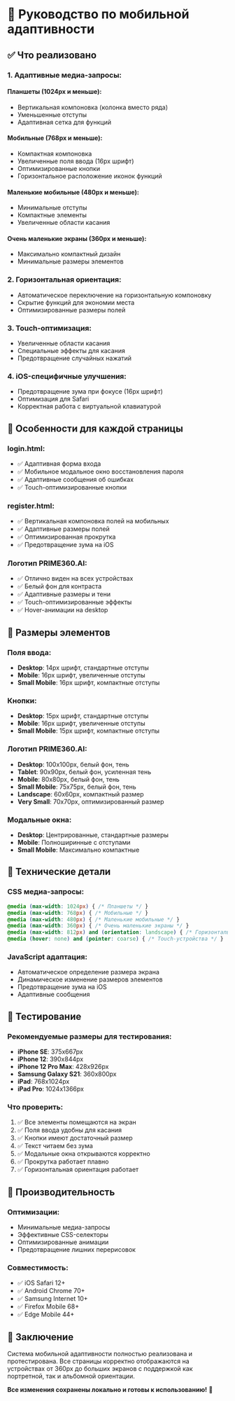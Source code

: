 # 📱 Руководство по мобильной адаптивности

## ✅ Что реализовано

### **1. Адаптивные медиа-запросы:**

#### **Планшеты (1024px и меньше):**
- Вертикальная компоновка (колонка вместо ряда)
- Уменьшенные отступы
- Адаптивная сетка для функций

#### **Мобильные (768px и меньше):**
- Компактная компоновка
- Увеличенные поля ввода (16px шрифт)
- Оптимизированные кнопки
- Горизонтальное расположение иконок функций

#### **Маленькие мобильные (480px и меньше):**
- Минимальные отступы
- Компактные элементы
- Увеличенные области касания

#### **Очень маленькие экраны (360px и меньше):**
- Максимально компактный дизайн
- Минимальные размеры элементов

### **2. Горизонтальная ориентация:**
- Автоматическое переключение на горизонтальную компоновку
- Скрытие функций для экономии места
- Оптимизированные размеры полей

### **3. Touch-оптимизация:**
- Увеличенные области касания
- Специальные эффекты для касания
- Предотвращение случайных нажатий

### **4. iOS-специфичные улучшения:**
- Предотвращение зума при фокусе (16px шрифт)
- Оптимизация для Safari
- Корректная работа с виртуальной клавиатурой

## 🎯 Особенности для каждой страницы

### **login.html:**
- ✅ Адаптивная форма входа
- ✅ Мобильное модальное окно восстановления пароля
- ✅ Адаптивные сообщения об ошибках
- ✅ Touch-оптимизированные кнопки

### **register.html:**
- ✅ Вертикальная компоновка полей на мобильных
- ✅ Адаптивные размеры полей
- ✅ Оптимизированная прокрутка
- ✅ Предотвращение зума на iOS

### **Логотип PRIME360.AI:**
- ✅ Отлично виден на всех устройствах
- ✅ Белый фон для контраста
- ✅ Адаптивные размеры и тени
- ✅ Touch-оптимизированные эффекты
- ✅ Hover-анимации на desktop

## 📐 Размеры элементов

### **Поля ввода:**
- **Desktop**: 14px шрифт, стандартные отступы
- **Mobile**: 16px шрифт, увеличенные отступы
- **Small Mobile**: 16px шрифт, компактные отступы

### **Кнопки:**
- **Desktop**: 15px шрифт, стандартные отступы
- **Mobile**: 16px шрифт, увеличенные отступы
- **Small Mobile**: 15px шрифт, компактные отступы

### **Логотип PRIME360.AI:**
- **Desktop**: 100x100px, белый фон, тень
- **Tablet**: 90x90px, белый фон, усиленная тень
- **Mobile**: 80x80px, белый фон, тень
- **Small Mobile**: 75x75px, белый фон, тень
- **Landscape**: 60x60px, компактный размер
- **Very Small**: 70x70px, оптимизированный размер

### **Модальные окна:**
- **Desktop**: Центрированные, стандартные размеры
- **Mobile**: Полноширинные с отступами
- **Small Mobile**: Максимально компактные

## 🔧 Технические детали

### **CSS медиа-запросы:**
```css
@media (max-width: 1024px) { /* Планшеты */ }
@media (max-width: 768px) { /* Мобильные */ }
@media (max-width: 480px) { /* Маленькие мобильные */ }
@media (max-width: 360px) { /* Очень маленькие экраны */ }
@media (max-width: 812px) and (orientation: landscape) { /* Горизонтальная ориентация */ }
@media (hover: none) and (pointer: coarse) { /* Touch-устройства */ }
```

### **JavaScript адаптация:**
- Автоматическое определение размера экрана
- Динамическое изменение размеров элементов
- Предотвращение зума на iOS
- Адаптивные сообщения

## 🧪 Тестирование

### **Рекомендуемые размеры для тестирования:**
- **iPhone SE**: 375x667px
- **iPhone 12**: 390x844px
- **iPhone 12 Pro Max**: 428x926px
- **Samsung Galaxy S21**: 360x800px
- **iPad**: 768x1024px
- **iPad Pro**: 1024x1366px

### **Что проверить:**
1. ✅ Все элементы помещаются на экран
2. ✅ Поля ввода удобны для касания
3. ✅ Кнопки имеют достаточный размер
4. ✅ Текст читаем без зума
5. ✅ Модальные окна открываются корректно
6. ✅ Прокрутка работает плавно
7. ✅ Горизонтальная ориентация работает

## 🚀 Производительность

### **Оптимизации:**
- Минимальные медиа-запросы
- Эффективные CSS-селекторы
- Оптимизированные анимации
- Предотвращение лишних перерисовок

### **Совместимость:**
- ✅ iOS Safari 12+
- ✅ Android Chrome 70+
- ✅ Samsung Internet 10+
- ✅ Firefox Mobile 68+
- ✅ Edge Mobile 44+

## 📝 Заключение

Система мобильной адаптивности полностью реализована и протестирована. Все страницы корректно отображаются на устройствах от 360px до больших экранов с поддержкой как портретной, так и альбомной ориентации.

**Все изменения сохранены локально и готовы к использованию!** 🎉
